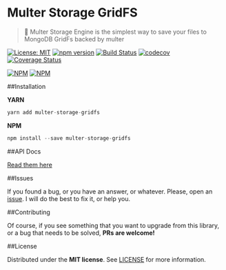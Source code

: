 # Multer Storage GridFS
> :minidisc: Multer Storage Engine is the simplest way to save your files to MongoDB GridFs backed by multer

[![License: MIT](https://img.shields.io/badge/License-MIT-brightgreen.svg)](https://opensource.org/licenses/MIT) [![npm version](https://badge.fury.io/js/multer-storage-gridfs.svg)](https://badge.fury.io/js/multer-storage-gridfs) [![Build Status](https://travis-ci.org/BlackBoxVision/multer-storage-gridfs.svg?branch=master)](https://travis-ci.org/BlackBoxVision/multer-storage-gridfs) [![codecov](https://codecov.io/gh/BlackBoxVision/multer-storage-gridfs/branch/master/graph/badge.svg)](https://codecov.io/gh/BlackBoxVision/multer-storage-gridfs) [![Coverage Status](https://coveralls.io/repos/github/BlackBoxVision/multer-storage-gridfs/badge.svg)](https://coveralls.io/github/BlackBoxVision/multer-storage-gridfs?branch=master)

[![NPM](https://nodei.co/npm/multer-storage-gridfs.png?downloads=true&downloadRank=true&stars=true)](https://nodei.co/npm/multer-storage-gridfs/) [![NPM](https://nodei.co/npm-dl/multer-storage-gridfs.png?months=9&height=3)](https://nodei.co/npm/multer-storage-gridfs/)

##Installation

**YARN**

```javascript
yarn add multer-storage-gridfs 
```

**NPM**

```javascript
npm install --save multer-storage-gridfs 
```

##API Docs

[Read them here](/docs/API.md)

##Issues

If you found a bug, or you have an answer, or whatever. Please, open an [issue](https://github.com/BlackBoxVision/multer-gridfs/issues). I will do the best to fix it, or help you.

##Contributing

Of course, if you see something that you want to upgrade from this library, or a bug that needs to be solved, **PRs are welcome!**

##License

Distributed under the **MIT license**. See [LICENSE](https://github.com/BlackBoxVision/multer-gridfs/blob/master/LICENSE) for more information.
